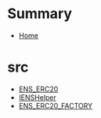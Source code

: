 # Summary
- [Home](README.md)
# src
  - [ENS_ERC20](src/ENS_ERC20.sol/contract.ENS_ERC20.md)
  - [IENSHelper](src/ENS_ERC20.sol/interface.IENSHelper.md)
  - [ENS_ERC20_FACTORY](src/ENS_ERC20.sol/contract.ENS_ERC20_FACTORY.md)
